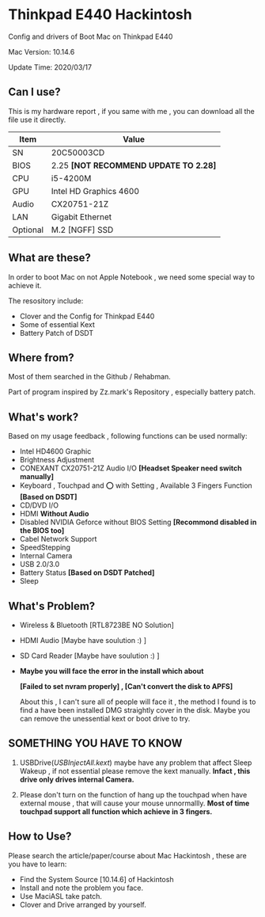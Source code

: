 # Thinkpad E440 Hackintosh
Config and drivers of Boot Mac on Thinkpad E440

Mac Version: 10.14.6

Update Time: 2020/03/17

## Can I use?

This is my hardware report , if you same with me , you can download all the file use it directly.

| Item     | Value                                   |
| -------- | --------------------------------------- |
| SN       | 20C50003CD                              |
| BIOS     | 2.25 **[NOT RECOMMEND UPDATE TO 2.28]** |
| CPU      | i5-4200M                                |
| GPU      | Intel HD Graphics 4600                  |
| Audio    | CX20751-21Z                             |
| LAN      | Gigabit Ethernet                        |
| Optional | M.2 [NGFF] SSD                          |

## What are these?

In order to boot Mac on not Apple Notebook , we need some special way to achieve it.

The resository include:

- Clover and the Config for Thinkpad E440
- Some of essential Kext
- Battery Patch of DSDT

## Where from?

Most of them searched in the Github / Rehabman.

Part of program inspired by Zz.mark's Repository , especially battery patch.

## What's work?

Based on my usage feedback  ,  following functions can be used normally:

- Intel HD4600 Graphic
- Brightness Adjustment
- CONEXANT CX20751-21Z Audio I/O **[Headset Speaker need switch manually]**
- Keyboard , Touchpad and ⭕️  with Setting , Available 3 Fingers Function **[Based on DSDT]**
- CD/DVD I/O
- HDMI **Without Audio**
- Disabled NVIDIA Geforce without BIOS Setting **[Recommond disabled in the BIOS too]**
- Cabel Network Support
- SpeedStepping
- Internal Camera
- USB 2.0/3.0
- Battery Status  **[Based on DSDT Patched]**
- Sleep

## What's Problem?

- Wireless & Bluetooth  [RTL8723BE NO Solution]

- HDMI Audio [Maybe have soulution :) ]

- SD Card Reader  [Maybe have soulution :) ]

- **Maybe you will face the error in the install which about** 

  **[Failed to set nvram properly] , [Can't convert the disk to APFS]**
  
  About this , I can't sure all of people will face it , the method I found is to find a have been installed DMG straightly cover in the disk. Maybe you can remove the unessential kext or boot drive to try.

## SOMETHING YOU HAVE TO KNOW

1. USBDrive(*USBInjectAll.kext*) maybe have any problem that affect Sleep Wakeup , if not essential please remove the kext manually. **Infact , this drive only drives internal Camera.**

2. Please don't turn on the function of hang up the touchpad when have external mouse , that will cause your mouse unnormallly.  **Most of time touchpad support all function which achieve in 3 fingers.**

## How to Use?

Please search the article/paper/course about Mac Hackintosh , these are you have to learn:

- Find the System Source [10.14.6] of Hackintosh
- Install and note the problem you face.
- Use MaciASL take patch.
- Clover and Drive arranged by yourself.